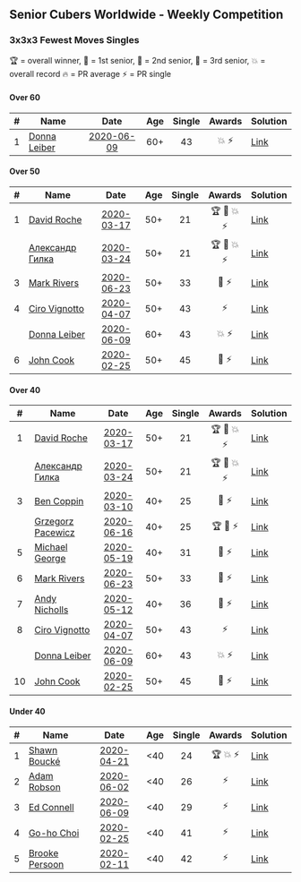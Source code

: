 ## Senior Cubers Worldwide - Weekly Competition
### 3x3x3 Fewest Moves Singles

🏆 = overall winner, 🥇 = 1st senior, 🥈 = 2nd senior, 🥉 = 3rd senior, 💥 = overall record 🔥 = PR average ⚡ = PR single

#### Over 60

| # | Name | Date | Age | Single | Awards | Solution |
| :--: | -- | :--: | :--: | :--: | :--: | -- |
| 1 | [Donna Leiber](../../persons/donna_leiber/333fm.md) | [2020-06-09](2020-06-09.md) | 60+ | 43 | 💥 ⚡ | [Link](https://www.facebook.com/events/855783411578420/permalink/859012521255509/) |

#### Over 50

| # | Name | Date | Age | Single | Awards | Solution |
| :--: | -- | :--: | :--: | :--: | :--: | -- |
| 1 | [David Roche](../../persons/david_roche/333fm.md) | [2020-03-17](2020-03-17.md) | 50+ | 21 | 🏆 🥇 💥 ⚡ | [Link](https://www.facebook.com/events/210706923625115/permalink/211706620191812/) |
| | [Александр Гилка](../../persons/александр_гилка/333fm.md) | [2020-03-24](2020-03-24.md) | 50+ | 21 | 🏆 🥇 💥 ⚡ | [Link](https://www.facebook.com/events/500266387310754/permalink/500800967257296/) |
| 3 | [Mark Rivers](../../persons/mark_rivers/333fm.md) | [2020-06-23](2020-06-23.md) | 50+ | 33 | 🥉 ⚡ | [Link](https://www.facebook.com/events/284763775909443/permalink/288504812202006/) |
| 4 | [Ciro Vignotto](../../persons/ciro_vignotto/333fm.md) | [2020-04-07](2020-04-07.md) | 50+ | 43 | ⚡ | [Link](https://www.facebook.com/events/253518435802861/permalink/253716005783104/) |
| | [Donna Leiber](../../persons/donna_leiber/333fm.md) | [2020-06-09](2020-06-09.md) | 60+ | 43 | 💥 ⚡ | [Link](https://www.facebook.com/events/855783411578420/permalink/859012521255509/) |
| 6 | [John Cook](../../persons/john_cook/333fm.md) | [2020-02-25](2020-02-25.md) | 50+ | 45 | 🥉 ⚡ | [Link](https://www.facebook.com/events/215751886207638/permalink/217422122707281/) |

#### Over 40

| # | Name | Date | Age | Single | Awards | Solution |
| :--: | -- | :--: | :--: | :--: | :--: | -- |
| 1 | [David Roche](../../persons/david_roche/333fm.md) | [2020-03-17](2020-03-17.md) | 50+ | 21 | 🏆 🥇 💥 ⚡ | [Link](https://www.facebook.com/events/210706923625115/permalink/211706620191812/) |
| | [Александр Гилка](../../persons/александр_гилка/333fm.md) | [2020-03-24](2020-03-24.md) | 50+ | 21 | 🏆 🥇 💥 ⚡ | [Link](https://www.facebook.com/events/500266387310754/permalink/500800967257296/) |
| 3 | [Ben Coppin](../../persons/ben_coppin/333fm.md) | [2020-03-10](2020-03-10.md) | 40+ | 25 | 🥈 ⚡ | [Link](https://www.facebook.com/events/640532176759268/permalink/641063233372829/) |
| | [Grzegorz Pacewicz](../../persons/grzegorz_pacewicz/333fm.md) | [2020-06-16](2020-06-16.md) | 40+ | 25 | 🏆 🥇 ⚡ | [Link](https://www.facebook.com/events/753945178677521/permalink/756398248432214/) |
| 5 | [Michael George](../../persons/michael_george/333fm.md) | [2020-05-19](2020-05-19.md) | 40+ | 31 | 🥇 ⚡ | [Link](https://www.facebook.com/events/568280284126471/permalink/569029154051584/) |
| 6 | [Mark Rivers](../../persons/mark_rivers/333fm.md) | [2020-06-23](2020-06-23.md) | 50+ | 33 | 🥉 ⚡ | [Link](https://www.facebook.com/events/284763775909443/permalink/288504812202006/) |
| 7 | [Andy Nicholls](../../persons/andy_nicholls/333fm.md) | [2020-05-12](2020-05-12.md) | 40+ | 36 | 🥉 ⚡ | [Link](https://www.facebook.com/events/2563130363933815/permalink/2563245993922252/) |
| 8 | [Ciro Vignotto](../../persons/ciro_vignotto/333fm.md) | [2020-04-07](2020-04-07.md) | 50+ | 43 | ⚡ | [Link](https://www.facebook.com/events/253518435802861/permalink/253716005783104/) |
| | [Donna Leiber](../../persons/donna_leiber/333fm.md) | [2020-06-09](2020-06-09.md) | 60+ | 43 | 💥 ⚡ | [Link](https://www.facebook.com/events/855783411578420/permalink/859012521255509/) |
| 10 | [John Cook](../../persons/john_cook/333fm.md) | [2020-02-25](2020-02-25.md) | 50+ | 45 | 🥉 ⚡ | [Link](https://www.facebook.com/events/215751886207638/permalink/217422122707281/) |

#### Under 40

| # | Name | Date | Age | Single | Awards | Solution |
| :--: | -- | :--: | :--: | :--: | :--: | -- |
| 1 | [Shawn Boucké](../../persons/shawn_boucke/333fm.md) | [2020-04-21](2020-04-21.md) | <40 | 24 | 🏆 💥 ⚡ | [Link](https://www.facebook.com/events/573932290186676/permalink/574620073451231/) |
| 2 | [Adam Robson](../../persons/adam_robson/333fm.md) | [2020-06-02](2020-06-02.md) | <40 | 26 | ⚡ | [Link](https://www.facebook.com/events/3920457157996941/permalink/3937885802920743/) |
| 3 | [Ed Connell](../../persons/ed_connell/333fm.md) | [2020-06-09](2020-06-09.md) | <40 | 29 | ⚡ | [Link](https://www.facebook.com/events/855783411578420/permalink/856819448141483/) |
| 4 | [Go-ho Choi](../../persons/go_ho_choi/333fm.md) | [2020-02-25](2020-02-25.md) | <40 | 41 | ⚡ | [Link](https://www.facebook.com/events/215751886207638/permalink/216681586114668/) |
| 5 | [Brooke Persoon](../../persons/brooke_persoon/333fm.md) | [2020-02-11](2020-02-11.md) | <40 | 42 | ⚡ | [Link](https://www.facebook.com/groups/1604105099735401/permalink/2138923996253506/) |


<!-- Global site tag (gtag.js) - Google Analytics -->
<script async src="https://www.googletagmanager.com/gtag/js?id=UA-86348435-3"></script>
<script>window.dataLayer = window.dataLayer || []; function gtag() {dataLayer.push(arguments);} gtag('js', new Date()); gtag('config', 'UA-86348435-3');</script>
